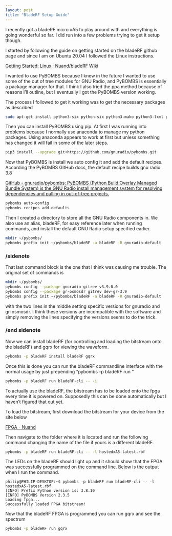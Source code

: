 ```yaml
---
layout: post
title: "BladeRF Setup Guide"
---
```


I recently got a bladeRF micro xA5 to play around with and everything is going wonderful so far. I did run into a few problems trying to get it setup though.

I started by following the guide on getting started on the bladeRF github page and since I am on Ubuntu 20.04 I followed the Linux instructions.

[Getting Started: Linux · Nuand/bladeRF Wiki](https://github.com/Nuand/bladeRF/wiki/Getting-Started%3A-Linux)

I wanted to use PyBOMBS because I knew in the future I wanted to use some of the out of tree modules for GNU Radio, and PyBOMBS is essentially a package manager for that. I think I also tried the ppa method because of reasons I’ll outline, but I eventually I got the PyBOMBS version working.

The process I followed to get it working was to get the necessary packages as described

```bash
sudo apt-get install python3-six python-six python3-mako python3-lxml python3-lxml python3-numpy python3-numpy python3-pip git python3-pybind11 libsndfile1-dev
```

Then you can install PyBOMBS using pip. At first I was running into problems because I normally use anaconda to manage my python packages. Using anaconda appears to work at first but unless something has changed it will fail in some of the later steps.

```bash
pip3 install --upgrade git+https://github.com/gnuradio/pybombs.git
```

Now that PyBOMBS is install we auto config it and add the default recipes. According the PyBOMBS GitHub docs, the default recipe builds gnu radio 3.8

[GitHub - gnuradio/pybombs: PyBOMBS (Python Build Overlay Managed Bundle System) is the GNU Radio install management system for resolving dependencies and pulling in out-of-tree projects.](https://github.com/gnuradio/pybombs#recipes)

```bash
pybombs auto-config
pybombs recipes add-defaults
```

Then I created a directory to store all the GNU Radio components in. We also use an alias, bladeRF, for easy reference later when running commands, and install the default GNU Radio setup specified earlier.

```bash
mkdir ~/pybombs/
pybombs prefix init ~/pybombs/bladeRF -a bladeRF -R gnuradio-default
```

### /sidenote

That last command block is the one that I think was causing me trouble. The original set of commands is

```bash
mkdir ~/pybombs/
pybombs config --package gnuradio gitrev v3.9.0.0
pybombs config --package gr-osmosdr gitrev dev-gr-3.9
pybombs prefix init ~/pybombs/bladeRF -a bladeRF -R gnuradio-default
```

with the two lines in the middle setting specific versions for gnuradio and gr-osmosdr. I think these versions are incompatible with the software and simply removing the lines specifying the versions seems to do the trick.

### /end sidenote

Now we can install bladeRF (for controlling and loading the bitstream onto the bladeRF) and gqrx for viewing the waveform.

```bash
pybombs -p bladeRF install bladeRF gqrx
```

Once this is done you can run the bladeRF commandline interface with the normal usage by just prepending “pybombs -p bladeRF run <command>”

```bash
pybombs -p bladeRF run bladeRF-cli -- -i
```

To actually use the bladeRF, the bitstream has to be loaded onto the fpga every time it is powered on. Supposedly this can be done automatically but I haven’t figured that out yet.

To load the bitstream, first download the bitstream for your device from the site below

[FPGA - Nuand](https://www.nuand.com/fpga_images/)

Then navigate to the folder where it is located and run the following command changing the name of the file if yours is a different bladeRF.

```bash
pybombs -p bladeRF run bladeRF-cli -- -l hostedxA5-latest.rbf
```

The LEDs on the bladeRF should light up and it should show that the FPGA was successfully programmed on the command line. Below is the output when I run the command.

```shell
philip@PHILIP-DESKTOP:~$ pybombs -p bladeRF run bladeRF-cli -- -l hostedxA5-latest.rbf
[INFO] Prefix Python version is: 3.8.10
[INFO] PyBOMBS Version 2.3.5
Loading fpga...
Successfully loaded FPGA bitstream!
```

Now that the bladeRF FPGA is programmed you can run gqrx and see the spectrum

```bash
pybombs -p bladeRF run gqrx
```
